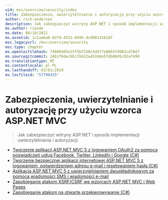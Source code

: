 ```yaml
---
uid: mvc/overview/security/index
title: Zabezpieczenia, uwierzytelnianie i autoryzację przy użyciu wzorca ASP.NET MVC | Dokumentacja firmy Microsoft
author: rick-anderson
description: Jak zabezpieczyć witryny ASP.NET i sposób implementacji uwierzytelniania i autoryzacji.
ms.author: riande
ms.date: 08/10/2011
ms.assetid: 1c1aa6a6-82f4-4553-8495-dc99814162df
msc.legacyurl: /mvc/overview/security
msc.type: chapter
ms.openlocfilehash: 74808405e15f5bf230c5dd77e8603f4982cd78d7
ms.sourcegitcommit: 24b1f6decbb17bb22a45166e5fdb0845c65af498
ms.translationtype: MT
ms.contentlocale: pl-PL
ms.lasthandoff: 03/01/2019
ms.locfileid: "57796435"
---
```

<a name="security-authentication-and-authorization-with-aspnet-mvc"></a>Zabezpieczenia, uwierzytelnianie i autoryzację przy użyciu wzorca ASP.NET MVC
====================
> Jak zabezpieczyć witryny ASP.NET i sposób implementacji uwierzytelniania i autoryzacji.


- [Tworzenie aplikacji ASP.NET MVC 5 z logowaniem OAuth2 za pomocą poświadczeń usług Facebook, Twitter, LinkedIn i Google (C#)](create-an-aspnet-mvc-5-app-with-facebook-and-google-oauth2-and-openid-sign-on.md)
- [Tworzenie bezpiecznej aplikacji internetowej ASP.NET MVC 5 z logowaniem, potwierdzeniem adresu e-mail i resetowaniem hasła (C#)](create-an-aspnet-mvc-5-web-app-with-email-confirmation-and-password-reset.md)
- [Aplikacja ASP.NET MVC 5 z uwierzytelnianiem dwuskładnikowym za pomocą wiadomości SMS i wiadomości e-mail](aspnet-mvc-5-app-with-sms-and-email-two-factor-authentication.md)
- [Zapobieganie atakom XSRF/CSRF we wzorcach ASP.NET MVC i Web Pages](xsrfcsrf-prevention-in-aspnet-mvc-and-web-pages.md)
- [Zapobieganie atakom na otwarte przekierowywanie (C#)](preventing-open-redirection-attacks.md)
